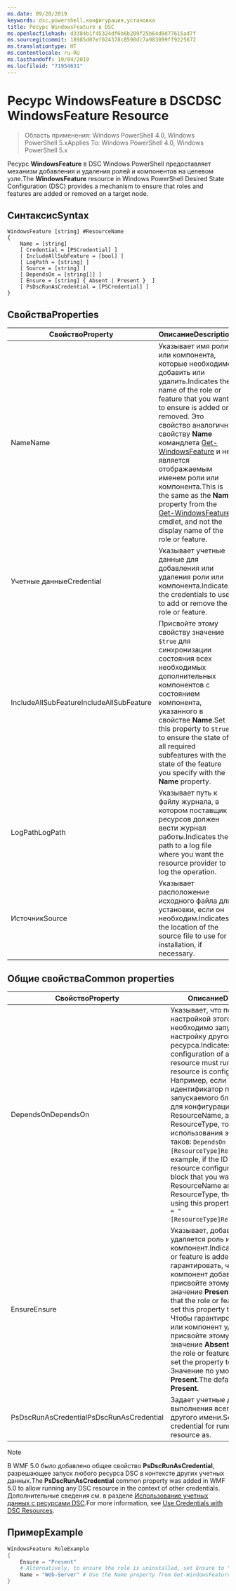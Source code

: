 ```yaml
---
ms.date: 09/20/2019
keywords: dsc,powershell,конфигурация,установка
title: Ресурс WindowsFeature в DSC
ms.openlocfilehash: d3384b1f45324df6b6b209f25b64d9d77615ad7f
ms.sourcegitcommit: 18985d07ef024378c8590dc7a983099ff9225672
ms.translationtype: HT
ms.contentlocale: ru-RU
ms.lasthandoff: 10/04/2019
ms.locfileid: "71954631"
---
```

# <a name="dsc-windowsfeature-resource"></a><span data-ttu-id="c98b0-103">Ресурс WindowsFeature в DSC</span><span class="sxs-lookup"><span data-stu-id="c98b0-103">DSC WindowsFeature Resource</span></span>

> <span data-ttu-id="c98b0-104">Область применения: Windows PowerShell 4.0, Windows PowerShell 5.x</span><span class="sxs-lookup"><span data-stu-id="c98b0-104">Applies To: Windows PowerShell 4.0, Windows PowerShell 5.x</span></span>

<span data-ttu-id="c98b0-105">Ресурс **WindowsFeature** в DSC Windows PowerShell предоставляет механизм добавления и удаления ролей и компонентов на целевом узле.</span><span class="sxs-lookup"><span data-stu-id="c98b0-105">The **WindowsFeature** resource in Windows PowerShell Desired State Configuration (DSC) provides a mechanism to ensure that roles and features are added or removed on a target node.</span></span>

## <a name="syntax"></a><span data-ttu-id="c98b0-106">Синтаксис</span><span class="sxs-lookup"><span data-stu-id="c98b0-106">Syntax</span></span>

```Syntax
WindowsFeature [string] #ResourceName
{
    Name = [string]
    [ Credential = [PSCredential] ]
    [ IncludeAllSubFeature = [bool] ]
    [ LogPath = [string] ]
    [ Source = [string] ]
    [ DependsOn = [string[]] ]
    [ Ensure = [string] { Absent | Present }  ]
    [ PsDscRunAsCredential = [PSCredential] ]
}
```

## <a name="properties"></a><span data-ttu-id="c98b0-107">Свойства</span><span class="sxs-lookup"><span data-stu-id="c98b0-107">Properties</span></span>

|<span data-ttu-id="c98b0-108">Свойство</span><span class="sxs-lookup"><span data-stu-id="c98b0-108">Property</span></span> |<span data-ttu-id="c98b0-109">Описание</span><span class="sxs-lookup"><span data-stu-id="c98b0-109">Description</span></span> |
|---|---|
|<span data-ttu-id="c98b0-110">Name</span><span class="sxs-lookup"><span data-stu-id="c98b0-110">Name</span></span> |<span data-ttu-id="c98b0-111">Указывает имя роли или компонента, которые необходимо добавить или удалить.</span><span class="sxs-lookup"><span data-stu-id="c98b0-111">Indicates the name of the role or feature that you want to ensure is added or removed.</span></span> <span data-ttu-id="c98b0-112">Это свойство аналогично свойству **Name** командлета [Get-WindowsFeature](/powershell/module/servermanager/Get-WindowsFeature) и не является отображаемым именем роли или компонента.</span><span class="sxs-lookup"><span data-stu-id="c98b0-112">This is the same as the **Name** property from the [Get-WindowsFeature](/powershell/module/servermanager/Get-WindowsFeature) cmdlet, and not the display name of the role or feature.</span></span> |
|<span data-ttu-id="c98b0-113">Учетные данные</span><span class="sxs-lookup"><span data-stu-id="c98b0-113">Credential</span></span> |<span data-ttu-id="c98b0-114">Указывает учетные данные для добавления или удаления роли или компонента.</span><span class="sxs-lookup"><span data-stu-id="c98b0-114">Indicates the credentials to use to add or remove the role or feature.</span></span> |
|<span data-ttu-id="c98b0-115">IncludeAllSubFeature</span><span class="sxs-lookup"><span data-stu-id="c98b0-115">IncludeAllSubFeature</span></span> |<span data-ttu-id="c98b0-116">Присвойте этому свойству значение `$true` для синхронизации состояния всех необходимых дополнительных компонентов с состоянием компонента, указанного в свойстве **Name**.</span><span class="sxs-lookup"><span data-stu-id="c98b0-116">Set this property to `$true` to ensure the state of all required subfeatures with the state of the feature you specify with the **Name** property.</span></span> |
|<span data-ttu-id="c98b0-117">LogPath</span><span class="sxs-lookup"><span data-stu-id="c98b0-117">LogPath</span></span> |<span data-ttu-id="c98b0-118">Указывает путь к файлу журнала, в котором поставщик ресурсов должен вести журнал работы.</span><span class="sxs-lookup"><span data-stu-id="c98b0-118">Indicates the path to a log file where you want the resource provider to log the operation.</span></span> |
|<span data-ttu-id="c98b0-119">Источник</span><span class="sxs-lookup"><span data-stu-id="c98b0-119">Source</span></span> |<span data-ttu-id="c98b0-120">Указывает расположение исходного файла для установки, если он необходим.</span><span class="sxs-lookup"><span data-stu-id="c98b0-120">Indicates the location of the source file to use for installation, if necessary.</span></span> |

## <a name="common-properties"></a><span data-ttu-id="c98b0-121">Общие свойства</span><span class="sxs-lookup"><span data-stu-id="c98b0-121">Common properties</span></span>

|<span data-ttu-id="c98b0-122">Свойство</span><span class="sxs-lookup"><span data-stu-id="c98b0-122">Property</span></span> |<span data-ttu-id="c98b0-123">Описание</span><span class="sxs-lookup"><span data-stu-id="c98b0-123">Description</span></span> |
|---|---|
|<span data-ttu-id="c98b0-124">DependsOn</span><span class="sxs-lookup"><span data-stu-id="c98b0-124">DependsOn</span></span> |<span data-ttu-id="c98b0-125">Указывает, что перед настройкой этого ресурса необходимо запустить настройку другого ресурса.</span><span class="sxs-lookup"><span data-stu-id="c98b0-125">Indicates that the configuration of another resource must run before this resource is configured.</span></span> <span data-ttu-id="c98b0-126">Например, если идентификатор первого запускаемого блока сценария для конфигурации ресурса — ResourceName, а его тип — ResourceType, то синтаксис использования этого свойства таков: `DependsOn = "[ResourceType]ResourceName"`.</span><span class="sxs-lookup"><span data-stu-id="c98b0-126">For example, if the ID of the resource configuration script block that you want to run first is ResourceName and its type is ResourceType, the syntax for using this property is `DependsOn = "[ResourceType]ResourceName"`.</span></span> |
|<span data-ttu-id="c98b0-127">Ensure</span><span class="sxs-lookup"><span data-stu-id="c98b0-127">Ensure</span></span> |<span data-ttu-id="c98b0-128">Указывает, добавляется или удаляется роль или компонент.</span><span class="sxs-lookup"><span data-stu-id="c98b0-128">Indicates if the role or feature is added.</span></span> <span data-ttu-id="c98b0-129">Чтобы гарантировать, что роль или компонент добавлены, присвойте этому свойству значение **Present**.</span><span class="sxs-lookup"><span data-stu-id="c98b0-129">To ensure that the role or feature is added, set this property to **Present**.</span></span> <span data-ttu-id="c98b0-130">Чтобы гарантировать, что роль или компонент удалены, присвойте этому свойству значение **Absent**.</span><span class="sxs-lookup"><span data-stu-id="c98b0-130">To ensure that the role or feature is removed, set the property to **Absent**.</span></span> <span data-ttu-id="c98b0-131">Значение по умолчанию — **Present**.</span><span class="sxs-lookup"><span data-stu-id="c98b0-131">The default value is **Present**.</span></span> |
|<span data-ttu-id="c98b0-132">PsDscRunAsCredential</span><span class="sxs-lookup"><span data-stu-id="c98b0-132">PsDscRunAsCredential</span></span> |<span data-ttu-id="c98b0-133">Задает учетные данные для выполнения всего ресурса от другого имени.</span><span class="sxs-lookup"><span data-stu-id="c98b0-133">Sets the credential for running the entire resource as.</span></span> |

> [!NOTE]
> <span data-ttu-id="c98b0-134">В WMF 5.0 было добавлено общее свойство **PsDscRunAsCredential**, разрешающее запуск любого ресурса DSC в контексте других учетных данных.</span><span class="sxs-lookup"><span data-stu-id="c98b0-134">The **PsDscRunAsCredential** common property was added in WMF 5.0 to allow running any DSC resource in the context of other credentials.</span></span> <span data-ttu-id="c98b0-135">Дополнительные сведения см. в разделе [Использование учетных данных с ресурсами DSC](../../../configurations/runasuser.md).</span><span class="sxs-lookup"><span data-stu-id="c98b0-135">For more information, see [Use Credentials with DSC Resources](../../../configurations/runasuser.md).</span></span>

## <a name="example"></a><span data-ttu-id="c98b0-136">Пример</span><span class="sxs-lookup"><span data-stu-id="c98b0-136">Example</span></span>

```powershell
WindowsFeature RoleExample
{
    Ensure = "Present"
    # Alternatively, to ensure the role is uninstalled, set Ensure to "Absent"
    Name = "Web-Server" # Use the Name property from Get-WindowsFeature
}
```